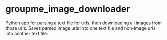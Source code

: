 groupme_image_downloader
========================

Python app for parsing a text file for urls, then downloading all images from those urls.
Saves parsed image urls into one text file and non-image urls into another text file.

